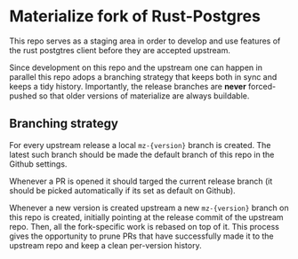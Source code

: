 # Materialize fork of Rust-Postgres

This repo serves as a staging area in order to develop and use features of the
rust postgtres client before they are accepted upstream.

Since development on this repo and the upstream one can happen in parallel this
repo adops a branching strategy that keeps both in sync and keeps a tidy
history. Importantly, the release branches are **never** forced-pushed so that
older versions of materialize are always buildable.

## Branching strategy

For every upstream release a local `mz-{version}` branch is created. The latest
such branch should be made the default branch of this repo in the Github
settings.

Whenever a PR is opened it should targed the current release branch (it should
be picked automatically if its set as default on Github).

Whenever a new version is created upstream a new `mz-{version}` branch on this
repo is created, initially pointing at the release commit of the upstream repo.
Then, all the fork-specific work is rebased on top of it. This process gives
the opportunity to prune PRs that have successfully made it to the upstream
repo and keep a clean per-version history.
